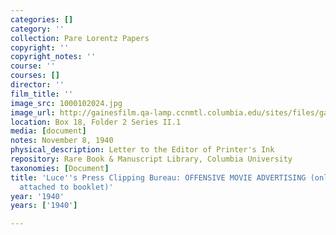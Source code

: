 ```yaml
---
categories: []
category: ''
collection: Pare Lorentz Papers
copyright: ''
copyright_notes: ''
course: ''
courses: []
director: ''
film_title: ''
image_src: 1000102024.jpg
image_url: http://gainesfilm.qa-lamp.ccnmtl.columbia.edu/sites/files/gainesfilm/images/1000102024.jpg
location: Box 18, Folder 2 Series II.1
media: [document]
notes: November 8, 1940
physical_description: Letter to the Editor of Printer's Ink
repository: Rare Book & Manuscript Library, Columbia University
taxonomies: [Document]
title: 'Luce''s Press Clipping Bureau: OFFENSIVE MOVIE ADVERTISING (only clipping,
  attached to booklet)'
year: '1940'
years: ['1940']

---
```

